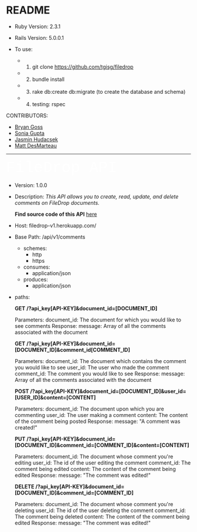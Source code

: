 # README

* Ruby Version: 2.3.1

* Rails Version: 5.0.0.1

* To use:
    * 1) git clone https://github.com/tgisg/filedrop
    * 2) bundle install
    * 3) rake db:create db:migrate (to create the database and schema)
    * 4) testing: rspec

CONTRIBUTORS:
* [Bryan Goss](https://github.com/bcgoss)
* [Sonia Gupta](https://github.com/tgisg)
* [Jasmin Hudacsek](https://github.com/j-sm-n)
* [Matt DesMarteau](https://github.com/MDes41)

------------------------------------------------
<span style="color:#ffff; font-family: 'Courier'; font-size: 3em;">
FileDrop API</span>

  * Version: 1.0.0
  * Description: *This API allows you to create, read, update, and delete comments on FileDrop documents.*

    **Find source code of this API** [here](https://github.com/tgisg/filedrop)
  * Host: filedrop-v1.herokuapp.com/
  * Base Path: /api/v1/comments
      * schemes:
          - http
          - https
      * consumes:
          - application/json
      * produces:
          - application/json
  * paths:

    **GET /?api_key[API-KEY]&document_id=[DOCUMENT_ID]**

    Parameters:
        document_id: The document for which you would like to see comments
    Response:
        message: Array of all the comments associated with the document

    **GET /?api_key[API-KEY]&document_id=[DOCUMENT_ID]&comment_id[COMMENT_ID]**

    Parameters:
        document_id: The document which contains the comment you would like to see
        user_id: The user who made the comment
        comment_id: The comment you would like to see
    Response:
        message: Array of all the comments associated with the document

    **POST /?api_key[API-KEY]&document_id=[DOCUMENT_ID]&user_id=[USER_ID]&content=[CONTENT]**

      Parameters:
        document_id: The document upon which you are commenting
        user_id: The user making a comment
        content: The content of the comment being posted
      Response:
        message: "A comment was created!"

    **PUT /?api_key[API-KEY]&document_id=[DOCUMENT_ID]&comment_id=[COMMENT_ID]&content=[CONTENT]**

      Parameters:
        document_id: The document whose comment you're editing
        user_id: The id of the user editing the comment
        comment_id: The comment being edited
        content: The content of the comment being edited
      Response:
        message: "The comment was edited!"

    **DELETE /?api_key[API-KEY]&document_id=[DOCUMENT_ID]&comment_id=[COMMENT_ID]**

      Parameters:
        document_id: The document whose comment you're deleting
        user_id: The id of the user deleting the comment
        comment_id: The comment being deleted
        content: The content of the comment being edited
      Response:
        message: "The comment was edited!"
